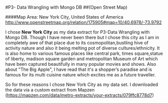 #P3- Data Wrangling with Mongo DB
##(Open Street Map)

####Map Area: New York City, United States of America
http://www.openstreetmap.org/relation/175905#map=10/40.6978/-73.9792

 
I chose **New York City** as my data extract for P3-Data Wrangling with Mongo DB. Though I have never been there but I chose this city as I am in completely awe of that place due to its cosmopolitan,bustling hive of activity nature and also it being melting pot of diverse cultures/ethnicity. It is also home to various famous places like central park, times square,statue of liberty, madison square garden and metropolitan Museum of Art which have been captured beautifully in many popular movies and shows. Also about "The Big Apple", I have read that it's a shopper’s paradise and is famous for its multi cuisine nature which excites me as a future traveller.

So for these reasons I chose New York City as my data set. 
I downloaded the data via a custom extract from Mapzen (https://mapzen.com/data/metro-extracts/your-extracts/079ffc8778d7)